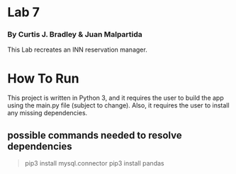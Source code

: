 # Lab 7 
### By Curtis J. Bradley & Juan Malpartida
This Lab recreates an INN reservation manager. 

# How To Run
This project is written in Python 3, and it requires the user to build 
the app using the main.py file (subject to change). Also, it requires
the user to install any missing dependencies.
## possible commands needed to resolve dependencies
> pip3 install mysql.connector
> pip3 install pandas